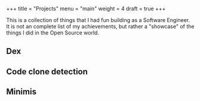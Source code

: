 +++
title = "Projects"
menu = "main"
weight = 4
draft = true
+++

This is a collection of things that I had fun building as a Software Engineer.
It is not an complete list of my achievements, but rather a "showcase" of the
things I did in the Open Source world.

## Dex

## Code clone detection

## Minimis
